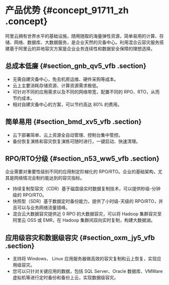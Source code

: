 # 产品优势 {#concept_91711_zh .concept}

阿里云拥有世界水平的基础设施，随用随取的海量弹性资源，简单易用的计算、存储、网络、数据库、大数据服务，是企业天然的灾备中心。利用混合云容灾服务搭建基于阿里云的异地容灾方案是企业业务连续性和数据安全保障的理想选择。

## 总成本低廉 {#section_gnb_qv5_vfb .section}

-   无需自建灾备中心，免去机房运维、硬件采购等成本。
-   云上主要消耗存储资源、计算资源需求极低。
-   可针对不同的应用需求以及不同的网络带宽，配置不同的 RPO、RTO，从而节约成本。
-   相对自建灾备中心的方案，可以节约高达 80% 的费用。

## 简单易用 {#section_bmd_xv5_vfb .section}

-   云下部署简单、云上资源全自动管理、控制台集中管控。
-   备份恢复演练和容灾恢复演练可随时进行，一键启动、快速清理。

## RPO/RTO分级 {#section_n53_ww5_vfb .section}

企业需要对重要性级别不同的应用制定阶梯化的 RPO/RTO。企业的基础架构，尤其是网络情况会制约能达到的容灾指标。

-   持续复制型容灾（CDR）基于磁盘级实时数据复制技术，可以提供秒级-分钟级的 RPO/RTO。
-   快照型（SDR）基于数据定时备份能力，提供了小时级-天级的 RPO/RTO，并且可以与业务网络流量错峰。
-   混合云大数据容灾提供近 0 RPO 的大数据容灾，可以将 Hadoop 集群容灾至阿里云 OSS 或 EMR，在 Hadoop 集群间双向实时复制，构建大数据湖。

## 应用级容灾和数据级容灾 {#section_oxm_jy5_vfb .section}

-   支持将 Windows、 Linux 应用服务器做高效的容灾复制和云上恢复，实现应用级容灾。
-   您可以只针对关键应用的数据，包括 SQL Server、Oracle 数据库、VMWare 虚拟机等进行定时备份和备份上云，实现数据级容灾。

